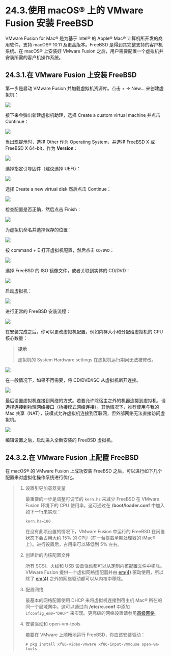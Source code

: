 # 24.3.使用 macOS® 上的 VMware Fusion 安装 FreeBSD

VMware Fusion for Mac® 是为基于 Intel® 的 Apple® Mac® 计算机所开发的商用软件，支持 macOS® 10.11 及更高版本。FreeBSD 是得到其完整支持的客户机系统。在 macOS® 上安装好 VMware Fusion 之后，用户需要配置一个虚拟机并安装所需的客户机操作系统。

## 24.3.1.在 VMware Fusion 上安装 FreeBSD

第一步是启动 VMware Fusion 并加载虚拟机资源库。点击 + → New... 来创建虚拟机：

![](.././img/assets/vmware-freebsd01.png)

接下来会弹出新建虚拟机助理，选择 Create a custom virtual machine 并点击 Continue：

![](.././img/assets/vmware-freebsd02.png)

当出现提示时，选择 Other 作为 Operating System，并选择 FreeBSD X 或 FreeBSD X 64-bit，作为 **Version**：

![](.././img/assets/vmware-freebsd03.png)

选择指定引导固件（建议选择 UEFI）：

![](.././img/assets/vmware-freebsd04.png)

选择 Create a new virtual disk 然后点击 Continue：

![](.././img/assets/vmware-freebsd05.png)

检查配置是否正确，然后点击 Finish：

![](.././img/assets/vmware-freebsd06.png)

为虚拟机命名并选择保存的位置：

![](.././img/assets/vmware-freebsd07.png)

按 command + E 打开虚拟机配置，然后点击 `CD/DVD`：

![](.././img/assets/vmware-freebsd08.png)

选择 FreeBSD 的 ISO 镜像文件，或者关联到实体的 CD/DVD：

![](.././img/assets/vmware-freebsd09.png)

启动虚拟机：

![](.././img/assets/vmware-freebsd10.png)

进行正常的 FreeBSD 安装流程：

![](.././img/assets/vmware-freebsd11.png)

在安装完成之后，你可以更改虚拟机配置，例如内存大小和分配给虚拟机的 CPU 核心数量：

> **提示**
>
> 虚拟机的 System Hardware settings 在虚拟机运行期间无法被修改。

![](.././img/assets/vmware-freebsd12.png)

在一般情况下，如果不再需要，将 CD/DVD/ISO 从虚拟机断开连接。

![](.././img/assets/vmware-freebsd09.png)

最后设置虚拟机连接到网络的方式。若要允许除宿主之外的机器连接到虚拟机，请选择连接到物理网络接口（桥接模式网络连接）。其他情况下，推荐使用与我的 Mac 共享（NAT），该模式允许虚拟机连接到互联网，但外部网络无法直接访问虚拟机。

![](.././img/assets/vmware-freebsd13.png)

编辑设置之后，启动进入全新安装的 FreeBSD 虚拟机。

## 24.3.2.在 VMware Fusion 上配置 FreeBSD

在 macOS® 的 VMware Fusion 上成功安装 FreeBSD 之后，可以进行如下几个配置来对虚拟化操作系统进行优化。

> 1.  设置引导加载器变量
>
>     最重要的一步是调整可调节的 `kern.hz` 来减少 FreeBSD 在 VMware Fusion 环境下的 CPU 使用率。这可通过在 **/boot/loader.conf** 中加入如下一行来实现：
>
>     ```shell-session
>     kern.hz=100
>     ```
>
>     在没有此项设置的情况下，VMware Fusion 中运行的 FreeBSD 在闲置状态下会占用大约 15% 的 CPU（在一台搭载单颗处理器的 iMac® 上）。进行设置后，占用率可以降低到 5% 左右。
>
> 2.  创建新的内核配置文件
>
>     所有 SCSI、火线和 USB 设备驱动都可以从定制内核配置文件中移除。VMware Fusion 提供一个虚拟网络适配器并由 [em(4)](https://www.freebsd.org/cgi/man.cgi?query=em&sektion=4&format=html) 驱动使用，所以除了 [em(4)](https://www.freebsd.org/cgi/man.cgi?query=em&sektion=4&format=html) 之外的网络驱动都可以从内核中移除。
>
> 3.  配置网络
>
>     最基本的网络配置使用 DHCP 来将虚拟机连接到宿主机 Mac® 所在的同一个局域网中。这可以通过向 **/etc/rc.conf** 中添加 `ifconfig_em0="DHCP"` 来实现。更高级的网络设置请参见[高级网络](https://docs.freebsd.org/en/books/handbook/advanced-networking/index.html#advanced-networking)。
>
> 4.  安装驱动和 open-vm-tools
>
>     若要在 VMware 上顺畅地运行 FreeBSD，你应该安装驱动：
>
>     ```shell-session
>     # pkg install xf86-video-vmware xf86-input-vmmouse open-vm-tools
>     ```
